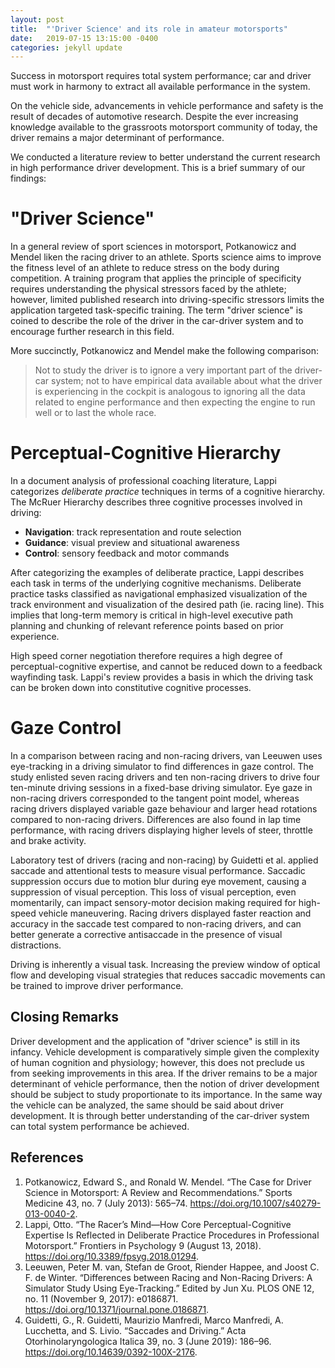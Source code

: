 ```yaml
---
layout: post
title:  "'Driver Science' and its role in amateur motorsports"
date:   2019-07-15 13:15:00 -0400
categories: jekyll update
---
```


Success in motorsport requires total system performance; car and driver must
work in harmony to extract all available performance in the system.

On the vehicle side, advancements in vehicle performance and safety is the
result of decades of automotive research. Despite the ever increasing knowledge
available to the grassroots motorsport community of today, the driver remains a
major determinant of performance.

We conducted a literature review to better understand the current research in
high performance driver development. This is a brief summary of our findings:

# "Driver Science"
In a general review of sport sciences in motorsport, Potkanowicz and Mendel
liken the racing driver to an athlete. Sports science aims to improve the
fitness level of an athlete to reduce stress on the body during competition. A
training program that applies the principle of specificity requires
understanding the physical stressors faced by the athlete; however, limited
published research into driving-specific stressors limits the application
targeted task-specific training. The term "driver science" is coined to
describe the role of the driver in the car-driver system and to encourage
further research in this field.

More succinctly, Potkanowicz and Mendel make the following comparison:

> Not to study the driver is to ignore a very important part of the driver-car
> system; not to have empirical data available about what the driver is
> experiencing in the cockpit is analogous to ignoring all the data related to
> engine performance and then expecting the engine to run well or to last the
> whole race.

# Perceptual-Cognitive Hierarchy
In a document analysis of professional coaching literature, Lappi categorizes
_deliberate practice_ techniques in terms of a cognitive hierarchy. The McRuer
Hierarchy describes three cognitive processes involved in driving:

* **Navigation**: track representation and route selection
* **Guidance**: visual preview and situational awareness
* **Control**: sensory feedback and motor commands

After categorizing the examples of deliberate practice, Lappi describes each
task in terms of the underlying cognitive mechanisms. Deliberate practice tasks
classified as navigational emphasized visualization of the track environment
and visualization of the desired path (ie. racing line). This implies that
long-term memory is critical in high-level executive path planning and chunking
of relevant reference points based on prior experience.

High speed corner negotiation therefore requires a high degree of
perceptual-cognitive expertise, and cannot be reduced down to a feedback
wayfinding task. Lappi's review provides a basis in which the driving task can
be broken down into constitutive cognitive processes.

# Gaze Control
In a comparison between racing and non-racing drivers, van Leeuwen uses
eye-tracking in a driving simulator to find differences in gaze control. The
study enlisted seven racing drivers and ten non-racing drivers to drive four
ten-minute driving sessions in a fixed-base driving simulator. Eye gaze in
non-racing drivers corresponded to the tangent point model, whereas racing
drivers displayed variable gaze behaviour and larger head rotations compared to
non-racing drivers.  Differences are also found in lap time performance, with
racing drivers displaying higher levels of steer, throttle and brake activity.

Laboratory test of drivers (racing and non-racing) by Guidetti et al. applied
saccade and attentional tests to measure visual performance. Saccadic
suppression occurs due to motion blur during eye movement, causing a
suppression of visual perception. This loss of visual perception, even
momentarily, can impact sensory-motor decision making required for high-speed
vehicle maneuvering. Racing drivers displayed faster reaction and accuracy in
the saccade test compared to non-racing drivers, and can better generate a
corrective antisaccade in the presence of visual distractions.

Driving is inherently a visual task. Increasing the preview window of optical
flow and developing visual strategies that reduces saccadic movements can be
trained to improve driver performance.

## Closing Remarks
Driver development and the application of "driver science" is still in its
infancy. Vehicle development is comparatively simple given the complexity of
human cognition and physiology; however, this does not preclude us from seeking
improvements in this area. If the driver remains to be a major determinant of
vehicle performance, then the notion of driver development should be subject to
study proportionate to its importance. In the same way the vehicle can be
analyzed, the same should be said about driver development. It is through
better understanding of the car-driver system can total system performance be
achieved.

## References
1. Potkanowicz, Edward S., and Ronald W. Mendel. “The Case for Driver Science in Motorsport: A Review and Recommendations.” Sports Medicine 43, no. 7 (July 2013): 565–74. https://doi.org/10.1007/s40279-013-0040-2.
2. Lappi, Otto. “The Racer’s Mind—How Core Perceptual-Cognitive Expertise Is Reflected in Deliberate Practice Procedures in Professional Motorsport.” Frontiers in Psychology 9 (August 13, 2018). https://doi.org/10.3389/fpsyg.2018.01294.
3. Leeuwen, Peter M. van, Stefan de Groot, Riender Happee, and Joost C. F. de Winter. “Differences between Racing and Non-Racing Drivers: A Simulator Study Using Eye-Tracking.” Edited by Jun Xu. PLOS ONE 12, no. 11 (November 9, 2017): e0186871. https://doi.org/10.1371/journal.pone.0186871.
4. Guidetti, G., R. Guidetti, Maurizio Manfredi, Marco Manfredi, A. Lucchetta, and S. Livio. “Saccades and Driving.” Acta Otorhinolaryngologica Italica 39, no. 3 (June 2019): 186–96. https://doi.org/10.14639/0392-100X-2176.

